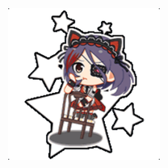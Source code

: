 <body>

<!DOCTYPE html>
	


<html>
<head>

<SCRIPT language="javascript">
<!--
function j(){
var u=new Array(

"http://sp.pf.mbga.jp/12008305/?url=http%3A%2F%2F125.6.169.35%2Fidolmaster%2Fbattles%2Fbattle_check%2F138844453",
"http://sp.pf.mbga.jp/12008305/?url=http%3A%2F%2F125.6.169.35%2Fidolmaster%2Fbattles%2Fbattle_check%2F74152943",
"http://sp.pf.mbga.jp/12008305/?url=http%3A%2F%2F125.6.169.35%2Fidolmaster%2Fbattles%2Fbattle_check%2F77195570",
"http://sp.pf.mbga.jp/12008305/?url=http%3A%2F%2F125.6.169.35%2Fidolmaster%2Fbattles%2Fbattle_check%2F76843927",
"http://sp.pf.mbga.jp/12008305/?url=http%3A%2F%2F125.6.169.35%2Fidolmaster%2Fbattles%2Fbattle_check%2F144791600",
"http://sp.pf.mbga.jp/12008305/?url=http%3A%2F%2F125.6.169.35%2Fidolmaster%2Fbattles%2Fbattle_check%2F77383307",
"http://sp.pf.mbga.jp/12008305/?url=http%3A%2F%2F125.6.169.35%2Fidolmaster%2Fbattles%2Fbattle_check%2F65855776",
"http://sp.pf.mbga.jp/12008305/?url=http%3A%2F%2F125.6.169.35%2Fidolmaster%2Fbattles%2Fbattle_check%2F64772093",
"http://sp.pf.mbga.jp/12008305/?url=http%3A%2F%2F125.6.169.35%2Fidolmaster%2Fbattles%2Fbattle_check%2F68465705",
"http://sp.pf.mbga.jp/12008305/?url=http%3A%2F%2F125.6.169.35%2Fidolmaster%2Fbattles%2Fbattle_check%2F65454726",
"http://sp.pf.mbga.jp/12008305/?url=http%3A%2F%2F125.6.169.35%2Fidolmaster%2Fbattles%2Fbattle_check%2F99377038",
"http://sp.pf.mbga.jp/12008305/?url=http%3A%2F%2F125.6.169.35%2Fidolmaster%2Fbattles%2Fbattle_check%2F13480439",
"http://sp.pf.mbga.jp/12008305/?url=http%3A%2F%2F125.6.169.35%2Fidolmaster%2Fbattles%2Fbattle_check%2F30891732",
"http://sp.pf.mbga.jp/12008305/?url=http%3A%2F%2F125.6.169.35%2Fidolmaster%2Fbattles%2Fbattle_check%2F77640096",
"http://sp.pf.mbga.jp/12008305/?url=http%3A%2F%2F125.6.169.35%2Fidolmaster%2Fbattles%2Fbattle_check%2F76769497",
"http://sp.pf.mbga.jp/12008305/?url=http%3A%2F%2F125.6.169.35%2Fidolmaster%2Fbattles%2Fbattle_check%2F81543107",
"http://sp.pf.mbga.jp/12008305/?url=http%3A%2F%2F125.6.169.35%2Fidolmaster%2Fbattles%2Fbattle_check%2F74640546",
"http://sp.pf.mbga.jp/12008305/?url=http%3A%2F%2F125.6.169.35%2Fidolmaster%2Fbattles%2Fbattle_check%2F72877703",
"http://sp.pf.mbga.jp/12008305/?url=http%3A%2F%2F125.6.169.35%2Fidolmaster%2Fbattles%2Fbattle_check%2F60523926",
"http://sp.pf.mbga.jp/12008305/?url=http%3A%2F%2F125.6.169.35%2Fidolmaster%2Fbattles%2Fbattle_check%2F63344615",
"http://sp.pf.mbga.jp/12008305/?url=http%3A%2F%2F125.6.169.35%2Fidolmaster%2Fbattles%2Fbattle_check%2F65266113",
"http://sp.pf.mbga.jp/12008305/?url=http%3A%2F%2F125.6.169.35%2Fidolmaster%2Fbattles%2Fbattle_check%2F72138956",
"http://sp.pf.mbga.jp/12008305/?url=http%3A%2F%2F125.6.169.35%2Fidolmaster%2Fbattles%2Fbattle_check%2F75792382",
"http://sp.pf.mbga.jp/12008305/?url=http%3A%2F%2F125.6.169.35%2Fidolmaster%2Fbattles%2Fbattle_check%2F34146689",
"http://sp.pf.mbga.jp/12008305/?url=http%3A%2F%2F125.6.169.35%2Fidolmaster%2Fbattles%2Fbattle_check%2F58893093",
"http://sp.pf.mbga.jp/12008305/?url=http%3A%2F%2F125.6.169.35%2Fidolmaster%2Fbattles%2Fbattle_check%2F67365094",
"http://sp.pf.mbga.jp/12008305/?url=http%3A%2F%2F125.6.169.35%2Fidolmaster%2Fbattles%2Fbattle_check%2F72683485",
"http://sp.pf.mbga.jp/12008305/?url=http%3A%2F%2F125.6.169.35%2Fidolmaster%2Fbattles%2Fbattle_check%2F129098141",
"http://sp.pf.mbga.jp/12008305/?url=http%3A%2F%2F125.6.169.35%2Fidolmaster%2Fbattles%2Fbattle_check%2F65679071",

);
location.href=(u[Math.floor(Math.random()*u.length)]);
}
//-->
</SCRIPT>

<div align="center">
<A HREF="JavaScript:j();"><img src= "12008305.gif" width="300" height="300"></A>
</div>


</body>

</html>








<div align="center">
<script>
<!--

url = new Array();
img = new Array();
tar = 'target="_blank"';
url[0] = "http://sp.pf.mbga.jp/12008305/?url=http%3A%2F%2F125.6.169.35%2Fidolmaster%2Fbattles%2Fbattle_check%2F65679071"; img[0] = "画像ＵＲＬ0";
url[1] = "リンク先ＵＲＬ1"; img[1] = "<img src= "12008305.gif" width="300" height="300"></A>
";
url[2] = "リンク先ＵＲＬ2"; img[2] = "画像ＵＲＬ2";
url[3] = "リンク先ＵＲＬ3"; img[3] = "画像ＵＲＬ3";

N = Math.round(Math.random() * (url.length - 1));
DISP = "<a href='" + url[N] + "' " + tar + "><img src='" + img[N] + "' border=0></a>";
-->
</script>

<script>
<!--
document.write(DISP);
-->
</script>
</div>

<body>
